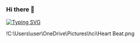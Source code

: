 ### Hi there 👋
<a href="https://git.io/typing-svg"><img src="https://readme-typing-svg.herokuapp.com?font=Salsa&size=40&pause=1000&color=FF005C&center=true&width=435&lines=Shan+Dilranga;UX%2FUI+Designer" alt="Typing SVG" /></a>

<!--
**Shan-Dilranga/Shan-Dilranga** is a ✨ _special_ ✨ repository because its `README.md` (this file) appears on your GitHub profile.

Here are some ideas to get you started:

- 🔭 I’m currently working on ...
- 🌱 I’m currently learning ...
- 👯 I’m looking to collaborate on ...
- 🤔 I’m looking for help with ...
- 💬 Ask me about ...
- 📫 How to reach me: ...
- 😄 Pronouns: ...
- ⚡ Fun fact: ...
-->



!C:\Users\user\OneDrive\Pictures\hci\Heart Beat.png
